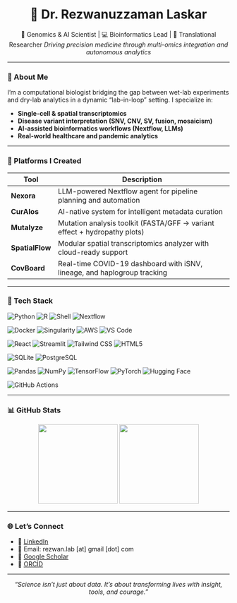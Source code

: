 
<h1 align="center">👋 Dr. Rezwanuzzaman Laskar</h1>

<p align="center">
  🧬 Genomics & AI Scientist | 💻 Bioinformatics Lead | 🔬 Translational Researcher  
  <em>Driving precision medicine through multi-omics integration and autonomous analytics</em>
</p>

---

### 🧠 About Me

I’m a computational biologist bridging the gap between wet-lab experiments and dry-lab analytics in a dynamic “lab-in-loop” setting. I specialize in:

- **Single-cell & spatial transcriptomics**
- **Disease variant interpretation (SNV, CNV, SV, fusion, mosaicism)**
- **AI-assisted bioinformatics workflows (Nextflow, LLMs)**
- **Real-world healthcare and pandemic analytics**

---

### 🧰 Platforms I Created

| Tool          | Description                                                                 |
|---------------|-----------------------------------------------------------------------------|
| **Nexora**    | LLM-powered Nextflow agent for pipeline planning and automation             |
| **CurAIos**   | AI-native system for intelligent metadata curation                          |
| **Mutalyze**  | Mutation analysis toolkit (FASTA/GFF → variant effect + hydropathy plots)   |
| **SpatialFlow** | Modular spatial transcriptomics analyzer with cloud-ready support         |
| **CovBoard**  | Real-time COVID-19 dashboard with iSNV, lineage, and haplogroup tracking    |

---

### 🧠 Tech Stack

![Python](https://img.shields.io/badge/-Python-3776AB?logo=python&logoColor=white)
![R](https://img.shields.io/badge/-R-276DC3?logo=r&logoColor=white)
![Shell](https://img.shields.io/badge/-Shell-000000?logo=gnu-bash&logoColor=white)
![Nextflow](https://img.shields.io/badge/-Nextflow-4E4E4E?logo=nextflow&logoColor=white)

![Docker](https://img.shields.io/badge/-Docker-2496ED?logo=docker&logoColor=white)
![Singularity](https://img.shields.io/badge/-Singularity-1C1C1C)
![AWS](https://img.shields.io/badge/-AWS-232F3E?logo=amazon-aws&logoColor=white)
![VS Code](https://img.shields.io/badge/-VS%20Code-007ACC?logo=visual-studio-code&logoColor=white)

![React](https://img.shields.io/badge/-React-61DAFB?logo=react&logoColor=black)
![Streamlit](https://img.shields.io/badge/-Streamlit-FF4B4B?logo=streamlit&logoColor=white)
![Tailwind CSS](https://img.shields.io/badge/-Tailwind_CSS-38B2AC?logo=tailwind-css&logoColor=white)
![HTML5](https://img.shields.io/badge/-HTML5-E34F26?logo=html5&logoColor=white)

![SQLite](https://img.shields.io/badge/-SQLite-003B57?logo=sqlite&logoColor=white)
![PostgreSQL](https://img.shields.io/badge/-PostgreSQL-336791?logo=postgresql&logoColor=white)

![Pandas](https://img.shields.io/badge/-Pandas-150458?logo=pandas&logoColor=white)
![NumPy](https://img.shields.io/badge/-NumPy-013243?logo=numpy&logoColor=white)
![TensorFlow](https://img.shields.io/badge/-TensorFlow-FF6F00?logo=tensorflow&logoColor=white)
![PyTorch](https://img.shields.io/badge/-PyTorch-EE4C2C?logo=pytorch&logoColor=white)
![Hugging Face](https://img.shields.io/badge/-HuggingFace-FFD21F?logo=huggingface&logoColor=black)

![GitHub Actions](https://img.shields.io/badge/-GitHub_Actions-2088FF?logo=github-actions&logoColor=white)


---

### 📊 GitHub Stats

<p align="center">
  <img src="https://github-readme-stats.vercel.app/api?username=rezwan-lab&show_icons=true&theme=default&count_private=true" height="180"/>
  <img src="https://github-readme-stats.vercel.app/api/top-langs/?username=rezwan-lab&layout=compact&langs_count=8&theme=default" height="180"/>
</p>

---

### 🌐 Let’s Connect

- 🔗 [LinkedIn](https://www.linkedin.com/in/rezwan-lab)
- 📧 Email: rezwan.lab [at] gmail [dot] com
- 📜 [Google Scholar](https://scholar.google.com)
- 🧬 [ORCID](https://orcid.org)

---

<p align="center">
  <em>“Science isn’t just about data. It’s about transforming lives with insight, tools, and courage.”</em>
</p>

